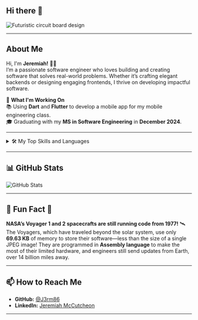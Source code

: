 ## Hi there 👋

<!--
**J3rm86/J3rm86** is a ✨ _special_ ✨ repository because its `README.md` (this file) appears on your GitHub profile.
-->

<picture>
  <source media="(prefers-color-scheme: dark)" srcset="/path/to/your/image.png">
  <source media="(prefers-color-scheme: light)" srcset="/path/to/your/image.png">
  <img alt="Futuristic circuit board design" src="/path/to/your/image.png">
</picture>


---

## About Me

Hi, I'm **Jeremiah!** 👨‍💻  
I’m a passionate software engineer who loves building and creating software that solves real-world problems. Whether it’s crafting elegant backends or designing engaging frontends, I thrive on developing impactful software. 

💼 **What I'm Working On**  
📚 Using **Dart** and **Flutter** to develop a mobile app for my mobile engineering class.  
🎓 Graduating with my **MS in Software Engineering** in **December 2024**.

---

<details> 
  <summary>🛠️ My Top Skills and Languages</summary>

| Rank | Languages / Skills           | Proficiency    |
|-----:|------------------------------|----------------|
|   1  | JavaScript                   | Intermediate   |
|   2  | Python                       | Intermediate   |
|   3  | Cache ObjectScript           | Intermediate   |
|   4  | Java                         | Beginner       |
|   5  | Dart                         | Beginner       |
|   6  | Swift                        | Beginner       |

</details>

---

## 📊 GitHub Stats  

![GitHub Stats](https://github-readme-stats.vercel.app/api?username=J3rm86&show_icons=true&theme=radical)

---

## 🤖 Fun Fact 🚀  

**NASA’s Voyager 1 and 2 spacecrafts are still running code from 1977!** 🛰️  
The Voyagers, which have traveled beyond the solar system, use only **69.63 KB** of memory to store their software—less than the size of a single JPEG image! They are programmed in **Assembly language** to make the most of their limited hardware, and engineers still send updates from Earth, over 14 billion miles away.

---

## 📫 How to Reach Me

- **GitHub:** [@J3rm86](https://github.com/J3rm86)  
- **LinkedIn:** [Jeremiah McCutcheon](https://www.linkedin.com/in/jeremiah-mccutcheon/)

---

<!-- TO DO: Add more details about personal projects and current interests -->
